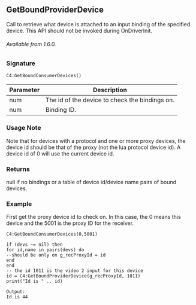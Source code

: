 ## GetBoundProviderDevice

Call to retrieve what device is attached to an input binding of the specified device. This API should not be invoked during OnDriverInit.

###### Available from 1.6.0.

### Signature

`C4:GetBoundConsumerDevices()`

| Parameter | Description |
| --- | --- |
| num | The id of the device to check the bindings on.  
| num | Binding ID. |


### Usage Note
Note that for devices with a protocol and one or more proxy devices, the device id should be that of the proxy (not the lua protocol device id).  A device id of 0 will use the current device id.


### Returns
null if no bindings or a table of device id/device name pairs of bound devices.


### Example

First get the proxy device id to check on. In this case, the 0 means this device and the 5001 is the proxy ID for the receiver. 

`C4:GetBoundConsumerDevices(0,5001)`

```
if (devs ~= nil) then
for id,name in pairs(devs) do
--should be only on g_recProxyId = id
end
end
-- the id 1011 is the video 2 input for this device
id = C4:GetBoundProviderDevice(g_recProxyId, 1011)
print("Id is " .. id)
```

```
Output:
Id is 44
```